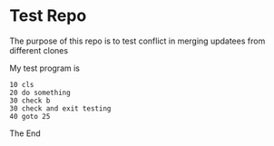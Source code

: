 # Test Repo

The purpose of this repo is to test conflict in merging updatees from different clones

My test program is
```
10 cls
20 do something
30 check b
30 check and exit testing
40 goto 25
```


The End
